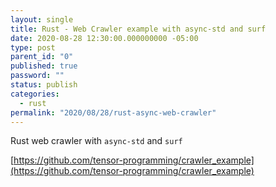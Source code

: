 ```yaml
---
layout: single
title: Rust - Web Crawler example with async-std and surf
date: 2020-08-28 12:30:00.000000000 -05:00
type: post
parent_id: "0"
published: true
password: ""
status: publish
categories:
  - rust
permalink: "2020/08/28/rust-async-web-crawler"
---
```


Rust web crawler with `async-std` and `surf`

[https://github.com/tensor-programming/crawler_example](https://github.com/tensor-programming/crawler_example)
